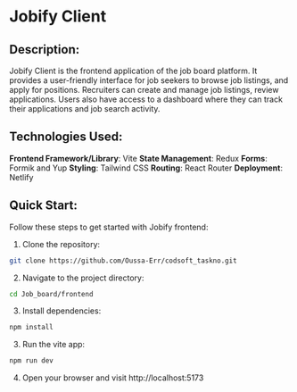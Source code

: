 # Jobify Client

## Description:

Jobify Client is the frontend application of the job board platform. It provides a user-friendly interface for job seekers to browse job listings, and apply for positions. Recruiters can create and manage job listings, review applications. Users also have access to a dashboard where they can track their applications and job search activity.

## Technologies Used:

**Frontend Framework/Library**: Vite
**State Management**: Redux
**Forms**: Formik and Yup
**Styling**: Tailwind CSS
**Routing**: React Router
**Deployment**: Netlify

## Quick Start:

Follow these steps to get started with Jobify frontend:

1. Clone the repository:

```bash
git clone https://github.com/Oussa-Err/codsoft_taskno.git
```

2. Navigate to the project directory:

```bash
cd Job_board/frontend
```

3. Install dependencies:

```bash
npm install
```

3. Run the vite app:

```bash
npm run dev
```

4. Open your browser and visit http://localhost:5173